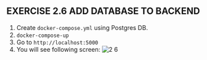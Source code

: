 ## EXERCISE 2.6 ADD DATABASE TO BACKEND

1. Create `docker-compose.yml` using Postgres DB.
2. `docker-compose-up`
3. Go to `http://localhost:5000`
4. You will see following screen:
![2 6](https://github.com/prabinay/DevOps_with_Docker_course/assets/64364650/fb035d5a-28a7-48c4-a7d2-13abc8c0f2cf)

